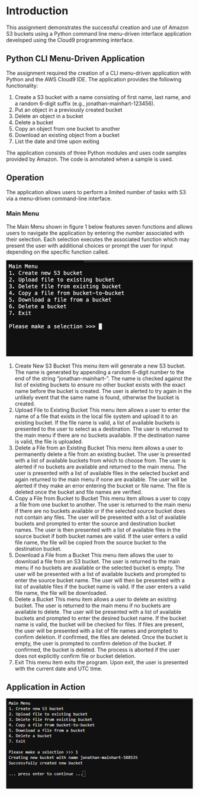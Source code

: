# Introduction
This assignment demonstrates the successful creation and use of Amazon S3 buckets using a Python command line menu-driven interface application developed using the Cloud9 programming interface.

## Python CLI Menu-Driven Application
The assignment required the creation of a CLI menu-driven application with Python and the AWS Cloud9 IDE. The application provides the following functionality:

1.	Create a S3 bucket with a name consisting of first name, last name, and a random 6-digit suffix (e.g., jonathan-mainhart-123456).
2.	Put an object in a previously created bucket
3.	Delete an object in a bucket
4.	Delete a bucket
5.	Copy an object from one bucket to another
6.	Download an existing object from a bucket
7.	List the date and time upon exiting

The application consists of three Python modules and uses code samples provided by Amazon. The code is annotated when a sample is used.

## Operation
The application allows users to perform a limited number of tasks with S3 via a menu-driven command-line interface.

### Main Menu
The Main Menu shown in figure 1 below features seven functions and allows users to navigate the application by entering the number associated with their selection. Each selection executes the associated function which may present the user with additional choices or prompt the user for input depending on the specific function called. 

![Main Menu](images/image011.png "Main Menu")

1. Create New S3 Bucket
   This menu item will generate a new S3 bucket. The name is generated by appending a random 6-digit number to the end of the string “jonathan-mainhart-”. The name is checked against the list of existing buckets to ensure no other bucket exists with the exact name before the bucket is created. The user is alerted to try again in the unlikely event that the same name is found, otherwise the bucket is created.
2. Upload File to Existing Bucket
   This menu item allows a user to enter the name of a file that exists in the local file system and upload it to an existing bucket. If the file name is valid, a list of available buckets is presented to the user to select as a destination. The user is returned to the main menu if there are no buckets available. If the destination name is valid, the file is uploaded. 
3. Delete a File from an Existing Bucket
   This menu item allows a user to permanently delete a file from an existing bucket. The user is presented with a list of available buckets from which to choose from. The user is alerted if no buckets are available and returned to the main menu. The user is presented with a list of available files in the selected bucket and again returned to the main menu if none are available. The user will be alerted if they make an error entering the bucket or file name. The file is deleted once the bucket and file names are verified.
4. Copy a File from Bucket to Bucket 
   This menu item allows a user to copy a file from one bucket to another. The user is returned to the main menu if there are no buckets available or if the selected source bucket does not contain any files. The user will be presented with a list of available buckets and prompted to enter the source and destination bucket names. The user is then presented with a list of available files in the source bucket if both bucket names are valid. If the user enters a valid file name, the file will be copied from the source bucket to the destination bucket.
5. Download a File from a Bucket
   This menu item allows the user to download a file from an S3 bucket. The user is returned to the main menu if no buckets are available or the selected bucket is empty. The user will be presented with a list of available buckets and prompted to enter the source bucket name. The user will then be presented with a list of available files if the bucket name is valid. If the user enters a valid file name, the file will be downloaded.
6. Delete a Bucket
   This menu item allows a user to delete an existing bucket. The user is returned to the main menu if no buckets are available to delete. The user will be presented with a list of available buckets and prompted to enter the desired bucket name. If the bucket name is valid, the bucket will be checked for files. If files are present, the user will be presented with a list of file names and prompted to confirm deletion. If confirmed, the files are deleted. Once the bucket is empty, the user is prompted to confirm deletion of the bucket. If confirmed, the bucket is deleted. The process is aborted if the user does not explicitly confirm file or bucket deletion.
7. Exit
   This menu item exits the program. Upon exit, the user is presented with the current date and UTC time.

## Application in Action
![New bucket creation](/images/image012.png "Successful bucket creation")

